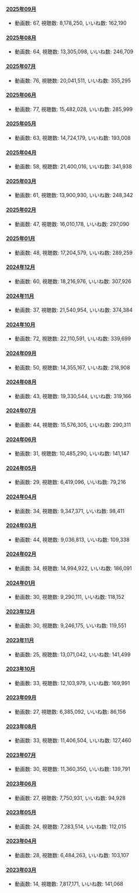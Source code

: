 #### [2025年09月](videos/202509 "wikilink")

-   動画数: 67, 視聴数: 8,178,250, いいね数: 162,190

#### [2025年08月](videos/202508 "wikilink")

-   動画数: 64, 視聴数: 13,305,098, いいね数: 246,709

#### [2025年07月](videos/202507 "wikilink")

-   動画数: 76, 視聴数: 20,041,511, いいね数: 355,295

#### [2025年06月](videos/202506 "wikilink")

-   動画数: 77, 視聴数: 15,482,028, いいね数: 285,999

#### [2025年05月](videos/202505 "wikilink")

-   動画数: 63, 視聴数: 14,724,179, いいね数: 193,008

#### [2025年04月](videos/202504 "wikilink")

-   動画数: 58, 視聴数: 21,400,016, いいね数: 341,938

#### [2025年03月](videos/202503 "wikilink")

-   動画数: 61, 視聴数: 13,900,930, いいね数: 248,342

#### [2025年02月](videos/202502 "wikilink")

-   動画数: 47, 視聴数: 16,010,178, いいね数: 297,090

#### [2025年01月](videos/202501 "wikilink")

-   動画数: 48, 視聴数: 17,204,579, いいね数: 289,259

#### [2024年12月](videos/202412 "wikilink")

-   動画数: 60, 視聴数: 18,216,976, いいね数: 307,926

#### [2024年11月](videos/202411 "wikilink")

-   動画数: 37, 視聴数: 21,540,954, いいね数: 374,384

#### [2024年10月](videos/202410 "wikilink")

-   動画数: 72, 視聴数: 22,110,591, いいね数: 339,699

#### [2024年09月](videos/202409 "wikilink")

-   動画数: 50, 視聴数: 14,355,167, いいね数: 218,908

#### [2024年08月](videos/202408 "wikilink")

-   動画数: 43, 視聴数: 19,330,544, いいね数: 319,166

#### [2024年07月](videos/202407 "wikilink")

-   動画数: 44, 視聴数: 15,576,305, いいね数: 290,311

#### [2024年06月](videos/202406 "wikilink")

-   動画数: 31, 視聴数: 10,485,290, いいね数: 141,147

#### [2024年05月](videos/202405 "wikilink")

-   動画数: 29, 視聴数: 6,419,096, いいね数: 79,216

#### [2024年04月](videos/202404 "wikilink")

-   動画数: 34, 視聴数: 9,347,371, いいね数: 98,411

#### [2024年03月](videos/202403 "wikilink")

-   動画数: 44, 視聴数: 9,036,813, いいね数: 109,338

#### [2024年02月](videos/202402 "wikilink")

-   動画数: 34, 視聴数: 14,994,922, いいね数: 186,091

#### [2024年01月](videos/202401 "wikilink")

-   動画数: 30, 視聴数: 9,290,111, いいね数: 118,152

#### [2023年12月](videos/202312 "wikilink")

-   動画数: 30, 視聴数: 9,246,175, いいね数: 119,551

#### [2023年11月](videos/202311 "wikilink")

-   動画数: 25, 視聴数: 13,071,042, いいね数: 141,499

#### [2023年10月](videos/202310 "wikilink")

-   動画数: 33, 視聴数: 12,103,979, いいね数: 169,991

#### [2023年09月](videos/202309 "wikilink")

-   動画数: 27, 視聴数: 6,385,092, いいね数: 86,156

#### [2023年08月](videos/202308 "wikilink")

-   動画数: 33, 視聴数: 11,406,504, いいね数: 127,460

#### [2023年07月](videos/202307 "wikilink")

-   動画数: 30, 視聴数: 11,360,350, いいね数: 139,791

#### [2023年06月](videos/202306 "wikilink")

-   動画数: 27, 視聴数: 7,750,931, いいね数: 94,928

#### [2023年05月](videos/202305 "wikilink")

-   動画数: 24, 視聴数: 7,283,514, いいね数: 112,015

#### [2023年04月](videos/202304 "wikilink")

-   動画数: 28, 視聴数: 6,484,263, いいね数: 103,107

#### [2023年03月](videos/202303 "wikilink")

-   動画数: 14, 視聴数: 7,817,171, いいね数: 141,068

